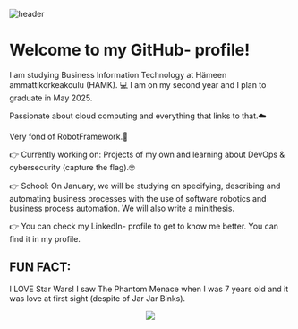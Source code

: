 
![header](https://github.com/tiibuturner/tiibuturner/assets/111892419/e85b8dd4-bc5b-4a17-b306-723ad9a5d263)

<h1 style=
    font-family: 'Segoe UI', Tahoma, Geneva, Verdana, sans-serif;
    font-size: xx-large;>Welcome to my GitHub- profile!</h1>
<p style=
    font-family: 'Segoe UI', Tahoma, Geneva, Verdana, sans-serif;>I am studying Business Information Technology at Hämeen ammattikorkeakoulu (HAMK). 💻
I am on my second year and I plan to graduate in May 2025.</p>

<p style=
    font-family: 'Segoe UI', Tahoma, Geneva, Verdana, sans-serif;>Passionate about cloud computing and everything that links to that.☁️</p>
<p style=
    font-family: 'Segoe UI', Tahoma, Geneva, Verdana, sans-serif;>Very fond of RobotFramework.🤖</p>

<p style=
    font-family: 'Segoe UI', Tahoma, Geneva, Verdana, sans-serif;>👉 Currently working on: Projects of my own and learning about DevOps & cybersecurity (capture the flag).🤓</p>
    
<p style=
    font-family: 'Segoe UI', Tahoma, Geneva, Verdana, sans-serif;>👉 School: On January, we will be studying on specifying, describing and automating business processes with the use of software robotics and business process automation. We will also write a minithesis.</p> 

<p style=
    font-family: 'Segoe UI', Tahoma, Geneva, Verdana, sans-serif;>👉 You can check my LinkedIn- profile to get to know me better. You can find it in my profile.</p>

<h2 style=
    font-family: 'Segoe UI', Tahoma, Geneva, Verdana, sans-serif;><b>FUN FACT</b>:</h2>

<p style=
    font-family: 'Segoe UI', Tahoma, Geneva, Verdana, sans-serif;>I LOVE Star Wars! I saw The Phantom Menace when I was 7 years old and it was love at first sight (despite of Jar Jar Binks).</p>

<p align="center">
  <img src="https://github.com/tiibuturner/tiibuturner/assets/111892419/ead909ba-10b6-420d-94f8-bca8c3eb35a6">
</p>
